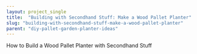 ```yaml
---
layout: project_single
title:  "Building with Secondhand Stuff: Make a Wood Pallet Planter"
slug: "building-with-secondhand-stuff-make-a-wood-pallet-planter"
parent: "diy-pallet-garden-planter-ideas"
---
```

How to Build a Wood Pallet Planter with Secondhand Stuff